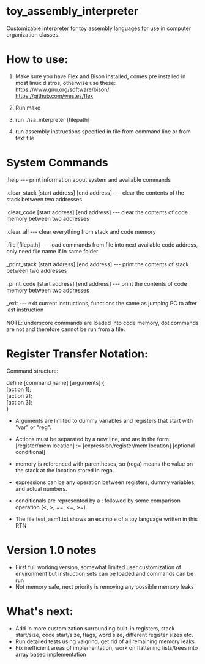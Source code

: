 # toy_assembly_interpreter
Customizable interpreter for toy assembly languages for use in computer organization classes.

# How to use:

1. Make sure you have Flex and Bison installed, comes pre installed in most linux distros, otherwise use these:\
    https://www.gnu.org/software/bison/ \
    https://github.com/westes/flex

2. Run make
3. run ./isa_interpreter [filepath]
4. run assembly instructions specified in file from command line or from text file

# System Commands

.help                                      --- print information about system and available commands\
\
.clear_stack [start address] [end address] --- clear the contents of the stack between two addresses\
\
.clear_code [start address] [end address]  --- clear the contents of code memory between two addresses\
\
.clear_all                                 --- clear everything from stack and code memory\
\
.file [filepath]                           --- load commands from file into next available code address, only need file name if in same folder\
\
_print_stack [start address] [end address] --- print the contents of stack between two addresses\
\
_print_code [start address] [end address]  --- print the contents of code memory between two addresses\
\
_exit                                      --- exit current instructions, functions the same as jumping PC to after last instruction\
\
NOTE: underscore commands are loaded into code memory, dot commands are not and therefore cannot be run from a file.


# Register Transfer Notation:

Command structure:

define [command name] [arguments] {\
[action 1];\
[action 2];\
[action 3];\
}

- Arguments are limited to dummy variables and registers that start with "var" or "reg".

- Actions must be separated by a new line, and are in the form:\
[register/mem location] := [expression/register/mem location] [optional conditional]

- memory is referenced with parentheses, so (rega) means the value on the stack at the location stored in rega.

- expressions can be any operation between registers, dummy variables, and actual numbers. 

- conditionals are represented by a : followed by some comparison operation (<, >, ==, <=, >=).

- The file test_asm1.txt shows an example of a toy language written in this RTN

# Version 1.0 notes
- First full working version, somewhat limited user customization of environment but instruction sets can be loaded and commands can be run
- Not memory safe, next priority is removing any possible memory leaks

  
# What's next:

- Add in more customization surrounding built-in registers, stack start/size, code start/size, flags, word size, different register sizes etc.
- Run detailed tests using valgrind, get rid of all remaining memory leaks
- Fix inefficient areas of implementation, work on flattening lists/trees into array based implementation


